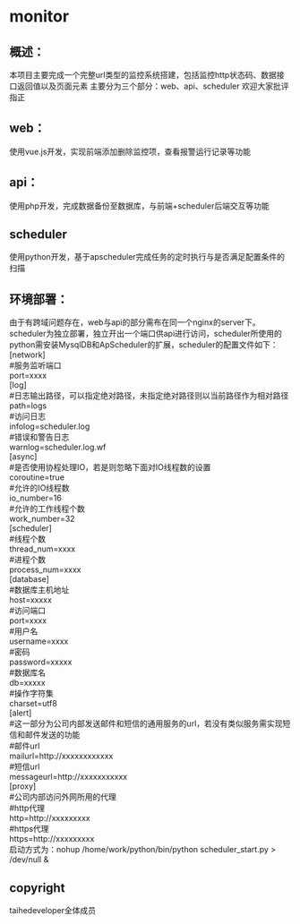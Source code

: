# monitor
## 概述：
本项目主要完成一个完整url类型的监控系统搭建，包括监控http状态码、数据接口返回值以及页面元素
主要分为三个部分：web、api、scheduler
欢迎大家批评指正
## web：
使用vue.js开发，实现前端添加删除监控项，查看报警运行记录等功能
## api：
使用php开发，完成数据备份至数据库，与前端+scheduler后端交互等功能
## scheduler
使用python开发，基于apscheduler完成任务的定时执行与是否满足配置条件的扫描

## 环境部署：
由于有跨域问题存在，web与api的部分需布在同一个nginx的server下。
scheduler为独立部署，独立开出一个端口供api进行访问，scheduler所使用的python需安装MysqlDB和ApScheduler的扩展，scheduler的配置文件如下：<br>
[network]<br>
#服务监听端口<br>
port=xxxx<br>
[log]<br>
#日志输出路径，可以指定绝对路径，未指定绝对路径则以当前路径作为相对路径<br>
path=logs<br>
#访问日志<br>
infolog=scheduler.log<br>
#错误和警告日志<br>
warnlog=scheduler.log.wf<br>
[async]<br>
#是否使用协程处理IO，若是则忽略下面对IO线程数的设置<br>
coroutine=true<br>
#允许的IO线程数<br>
io_number=16<br>
#允许的工作线程个数<br>
work_number=32<br>
[scheduler]<br>
#线程个数<br>
thread_num=xxxx<br>
#进程个数<br>
process_num=xxxx<br>
[database]<br>
#数据库主机地址<br>
host=xxxxx<br>
#访问端口<br>
port=xxxx<br>
#用户名<br>
username=xxxx<br>
#密码<br>
password=xxxxx<br>
#数据库名<br>
db=xxxxx<br>
#操作字符集<br>
charset=utf8<br>
[alert]<br>
#这一部分为公司内部发送邮件和短信的通用服务的url，若没有类似服务需实现短信和邮件发送的功能<br>
#邮件url<br>
mailurl=http://xxxxxxxxxxxx<br>
#短信url<br>
messageurl=http://xxxxxxxxxxx<br>
[proxy]<br>
#公司内部访问外网所用的代理<br>
#http代理<br>
http=http://xxxxxxxxx<br>
#https代理<br>
https=http://xxxxxxxxx<br>
启动方式为：nohup /home/work/python/bin/python scheduler_start.py > /dev/null &<br>

## copyright<br>
taihedeveloper全体成员<br>
